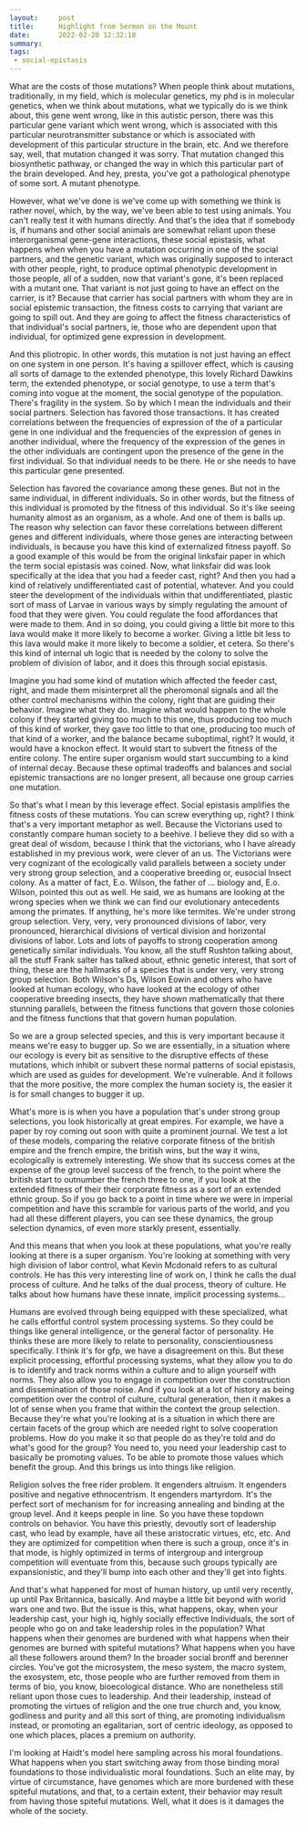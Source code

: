 ```yaml
---
layout:     post
title:      Highlight from Sermon on the Mount
date:       2022-02-20 12:32:18
summary:    
tags:
 - social-epistasis
---
```


What are the costs of those mutations? When people think about mutations, traditionally, in my field, which is molecular genetics, my phd is in molecular genetics, when we think about mutations, what we typically do is we think about, this gene went wrong, like in this autistic person, there was this particular gene variant which went wrong, which is associated with this particular neurotransmitter substance or which is associated with development of this particular structure in the brain, etc. And we therefore say, well, that mutation changed it was sorry. That mutation changed this biosynthetic pathway, or changed the way in which this particular part of the brain developed. And hey, presta, you've got a pathological phenotype of some sort. A mutant phenotype.

However, what we've done is we've come up with something we think is rather novel, which, by the way, we've been able to test using animals. You can't really test it with humans directly. And that's the idea that if somebody is, if humans and other social animals are somewhat reliant upon these interorganismal gene-gene interactions, these social epistasis, what happens when when you have a mutation occurring in one of the social partners, and the genetic variant, which was originally supposed to interact with other people, right, to produce optimal phenotypic development in those people, all of a sudden, now that variant's gone, it's been replaced with a mutant one. That variant is not just going to have an effect on the carrier, is it? Because that carrier has social partners with whom they are in social epistemic transaction, the fitness costs to carrying that variant are going to spill out. And they are going to affect the fitness characteristics of that individual's social partners, ie, those who are dependent upon that individual, for optimized gene expression in development. 

And this pliotropic. In other words, this mutation is not just having an effect on one system in one person. It's having a spillover effect, which is causing all sorts of damage to the extended phenotype, this lovely Richard Dawkins term, the extended phenotype, or social genotype, to use a term that's coming into vogue at the moment, the social genotype of the population. There's fragility in the system. So by which I mean the individuals and their social partners. Selection has favored those transactions. It has created correlations between the frequencies of expression of the of a particular gene in one individual and the frequencies of the expression of genes in another individual, where the frequency of the expression of the genes in the other individuals are contingent upon the presence of the gene in the first individual. So that individual needs to be there. He or she needs to have this particular gene presented. 

Selection has favored the covariance among these genes. But not in the same individual, in different individuals. So in other words, but the fitness of this individual is promoted by the fitness of this individual. So it's like seeing humanity almost as an organism, as a whole. And one of them is balls up. The reason why selection can favor these correlations between different genes and different individuals, where those genes are interacting between individuals, is because you have this kind of externalized fitness payoff. So a good example of this would be from the original linksfair paper in which the term social epistasis was coined. Now, what linksfair did was look specifically at the idea that you had a feeder cast, right? And then you had a kind of relatively undifferentiated cast of potential, whatever. And you could steer the development of the individuals within that undifferentiated, plastic sort of mass of Larvae in various ways by simply regulating the amount of food that they were given. You could regulate the food affordances that were made to them. And in so doing, you could giving a little bit more to this lava would make it more likely to become a worker. Giving a little bit less to this lava would make it more likely to become a soldier, et cetera. So there's this kind of internal uh logic that is needed by the colony to solve the problem of division of labor, and it does this through social epistasis.

Imagine you had some kind of mutation which affected the feeder cast, right, and made them misinterpret all the pheromonal signals and all the other control mechanisms within the colony, right that are guiding their behavior. Imagine what they do. Imagine what would happen to the whole colony if they started giving too much to this one, thus producing too much of this kind of worker, they gave too little to that one, producing too much of that kind of a worker, and the balance became suboptimal, right? It would, it would have a knockon effect. It would start to subvert the fitness of the entire colony. The entire super organism would start succumbing to a kind of internal decay. Because these optimal tradeoffs and balances and social epistemic transactions are no longer present, all because one group carries one mutation. 

So that's what I mean by this leverage effect. Social epistasis amplifies the fitness costs of these mutations. You can screw everything up, right? I think that's a very important metaphor as well. Because the Victorians used to constantly compare human society to a beehive. I believe they did so with a great deal of wisdom, because I think that the victorians, who I have already established in my previous work, were clever of an us. The Victorians were very cognizant of the ecologically valid parallels between a society under very strong group selection, and a cooperative breeding or, eusocial Insect colony. As a matter of fact, E.o. Wilson, the father of ... biology and, E.o. Wilson, pointed this out as well. He said, we as humans are looking at the wrong species when we think we can find our evolutionary antecedents among the primates. If anything, he's more like termites. We're under strong group selection. Very, very, very pronounced divisions of labor, very pronounced, hierarchical divisions of vertical division and horizontal divisions of labor. Lots and lots of payoffs to strong cooperation among genetically similar individuals. You know, all the stuff Rushton talking about, all the stuff Frank salter has talked about, ethnic genetic interest, that sort of thing, these are the hallmarks of a species that is under very, very strong group selection. Both Wilson's Ds, Wilson Eowin and others who have looked at human ecology, who have looked at the ecology of other cooperative breeding insects, they have shown mathematically that there stunning parallels, between the fitness functions that govern those colonies and the fitness functions that that govern human population.

 So we are a group selected species, and this is very important because it means we're easy to bugger up. So we are essentially, in a situation where our ecology is every bit as sensitive to the disruptive effects of these mutations, which inhibit or subvert these normal patterns of social epistasis, which are used as guides for development. We're vulnerable. And it follows that the more positive, the more complex the human society is, the easier it is for small changes to bugger it up. 
 
 What's more is is when you have a population that's under strong group selections, you look historically at great empires. For example, we have a paper by roy coming out soon with quite a prominent journal. We test a lot of these models, comparing the relative corporate fitness of the british empire and the french empire, the british wins, but the way it wins, ecologically is extremely interesting. We show that its success comes at the expense of the group level success of the french, to the point where the british start to outnumber the french three to one, if you look at the extended fitness of their their corporate fitness as a sort of an extended ethnic group. So if you go back to a point in time where we were in imperial competition and have this scramble for various parts of the world, and you had all these different players, you can see these dynamics, the group selection dynamics, of even more starkly present, essentially. 
 
 And this means that when you look at these populations, what you're really looking at there is a super organism. You're looking at something with very high division of labor control, what Kevin Mcdonald refers to as cultural controls. He has this very interesting line of work on, I think he calls the dual process of culture. And he talks of the dual process, theory of culture. He talks about how humans have these innate, implicit processing systems...
 
 Humans are evolved through being equipped with these specialized, what he calls effortful control system processing systems. So they could be things like general intelligence, or the general factor of personality. He thinks these are more likely to relate to personality, conscientiousness specifically. I think it's for gfp, we have a disagreement on this. But these explicit processing, effortful processing systems, what they allow you to do is to identify and track norms within a culture and to align yourself with norms. They also allow you to engage in competition over the construction and dissemination of those noise. And if you look at a lot of history as being competition over the control of culture, cultural generation, then it makes a lot of sense when you frame that within the context the group selection. Because they're what you're looking at is a situation in which there are certain facets of the group which are needed right to solve cooperation problems. How do you make it so that people do as they're told and do what's good for the group? You need to, you need your leadership cast to basically be promoting values. To be able to promote those values which benefit the group. And this brings us into things like religion.
 
 Religion solves the free rider problem. It engenders altruism. It engenders positive and negative ethnocentrism. It engenders martyrdom. It's the perfect sort of mechanism for for increasing annealing and binding at the group level. And it keeps people in line. So you have these topdown controls on behavior. You have this priestly, devoutly sort of leadership cast, who lead by example, have all these aristocratic virtues, etc, etc. And they are optimized for competition when there is such a group, once it's in that mode, is highly optimized in terms of intergroup and intergroup competition will eventuate from this, because such groups typically are expansionistic, and they'll bump into each other and they'll get into fights.
 
 And that's what happened for most of human history, up until very recently, up until Pax Britannica, basically. And maybe a little bit beyond with world wars one and two. But the issue is this, what happens, okay, when your leadership cast, your high iq, highly socially effective Individuals, the sort of people who go on and take leadership roles in the population? What happens when their genomes are burdened with what happens when their genomes are burned with spiteful mutations? What happens when you have all these followers around them? In the broader social bronff and berenner circles. You've got the microsystem, the meso system, the macro system, the exosystem, etc, those people who are further removed from them in terms of bio, you know, bioecological distance. Who are nonetheless still reliant upon those cues to leadership. And their leadership, instead of promoting the virtues of religion and the one true church and, you know, godliness and purity and all this sort of thing, are promoting individualism instead, or promoting an egalitarian, sort of centric ideology, as opposed to one which places, places a premium on authority.
 
 I'm looking at Haidt's model here sampling across his moral foundations. What happens when you start switching away from those binding moral foundations to those individualistic moral foundations. Such an elite may, by virtue of circumstance, have genomes which are more burdened with these spiteful mutations, and that, to a certain extent, their behavior may result from having those spiteful mutations. Well, what it does is it damages the whole of the society.